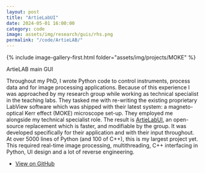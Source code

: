 ```yaml
---
layout: post
title: "ArtieLabUI"
date: 2024-05-01 16:00:00
category: code
image: assets/img/research/guis/rhs.png
permalink: "/code/ArtieLAB/"
---
```


<div>
    <span class="image right"> 
        {% include image-gallery-first.html folder="assets/img/projects/MOKE" %}
        <p class="align-center">ArtieLAB main GUI</p>
    </span>
    <p>Throughout my PhD, I wrote Python code to control instruments, process data and for image processing applications. Because of this experience I was approached by my research group while working as technical specialist in the teaching labs. They tasked me with re-writing the existing proprietary LabView software which was shipped with their latest system: a magneto-optical Kerr effect (MOKE) microscope set-up. They employed me alongside my technical specialist role. The result is <a href="https://github.com/stupoole/SpintronicsMOKE">ArtieLabUI</a>, an open-source replacement which is faster, and modifiable by the group. It was developed specifically for their application and with their input throughout. At over 5000 lines of Python (and 100 of C++), this is my largest project yet. This required real-time image processing, multithreading, C++ interfacing in Python, UI design and a lot of reverse engineering.</p>
</div>

<ul class="actions">
    <li><a class="button" target="_blank" href="https://github.com/stupoole/SpintronicsMOKE"><span class="fab fa-github"></span> View on GitHub</a></li>
</ul>